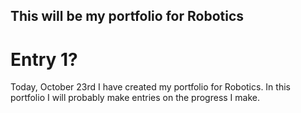 ## This will be my portfolio for Robotics ##

# Entry 1? #

Today, October 23rd I have created my portfolio for Robotics.
In this portfolio I will probably make entries on the progress I make.
